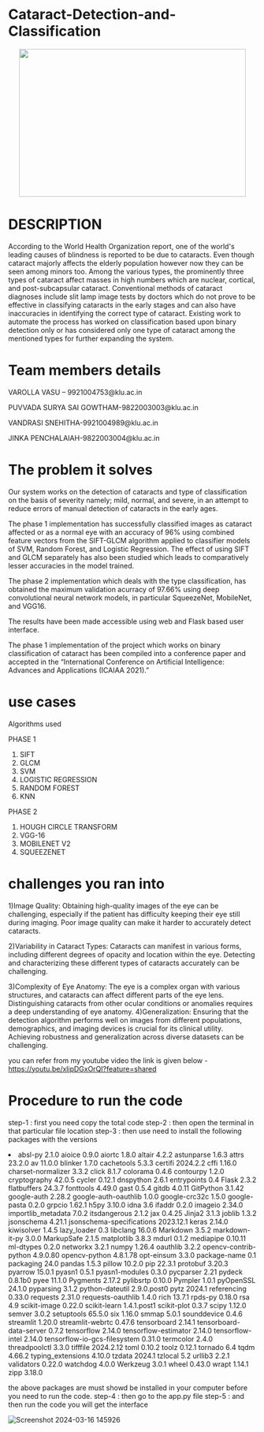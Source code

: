 # Cataract-Detection-and-Classification

<p align="center">
  <img width="460" height="300" src="https://user-images.githubusercontent.com/48744487/119628159-77a2e480-be2a-11eb-8557-eb8186d6fe04.png">
</p>


# DESCRIPTION
According to the World Health Organization report, one of the world's leading causes of blindness is reported to be due to cataracts. Even though cataract majorly affects the elderly population however now they can be seen among minors too. Among the various types, the prominently three types of cataract affect masses in high numbers which are nuclear, cortical, and post-subcapsular cataract. Conventional methods of cataract diagnoses include slit lamp image tests by doctors which do not prove to be effective in classifying cataracts in the early stages and can also have inaccuracies in identifying the correct type of cataract. Existing work to automate the process has worked on classification based upon binary detection only or has considered only one type of cataract among the mentioned types for further expanding the system.

# Team members details
  
<p>VAROLLA VASU – 9921004753@klu.ac.in</p>
<p>PUVVADA SURYA SAI GOWTHAM-9822003003@klu.ac.in</p>
<p>VANDRASI SNEHITHA-9921004989@klu.ac.in</p>
<p>JINKA PENCHALAIAH-9822003004@klu.ac.in</p>

# The problem it solves
Our system works on the detection of cataracts and type of classification on the basis of severity namely; mild, normal, and severe, in an attempt to reduce errors of manual detection of cataracts in the early ages.

The phase 1 implementation has successfully classified images as cataract affected or as a normal eye with an accuracy of 96% using combined feature vectors from the SIFT-GLCM algorithm applied to classifier models of SVM, Random Forest, and Logistic Regression. The effect of using SIFT and GLCM separately has also been studied which leads to comparatively lesser accuracies in the model trained. 

The phase 2 implementation which deals with the type classification, has obtained the maximum validation acurracy of 97.66% using deep convolutional neural network models, in particular SqueezeNet, MobileNet, and VGG16.

The results have been made accessible using web and Flask based user interface.

The phase 1 implementation of the project which works on binary classification of cataract has been compiled into a conference paper and accepted in the “International Conference on Artificial Intelligence: Advances and Applications (ICAIAA 2021).”

# use cases
Algorithms used

PHASE 1

1. SIFT 
2. GLCM
3. SVM
4. LOGISTIC REGRESSION
5. RANDOM FOREST
6. KNN

PHASE 2
1. HOUGH CIRCLE TRANSFORM
2. VGG-16
3. MOBILENET V2
4. SQUEEZENET
# challenges you ran into
1)Image Quality: Obtaining high-quality images of the eye can be challenging, especially if the patient has difficulty keeping their eye still during imaging. Poor image quality can make it harder to accurately detect cataracts.

2)Variability in Cataract Types: Cataracts can manifest in various forms, including different degrees of opacity and location within the eye. Detecting and characterizing these different types of cataracts accurately can be challenging.


3)Complexity of Eye Anatomy: The eye is a complex organ with various structures, and cataracts can affect different parts of the eye lens. Distinguishing cataracts from other ocular conditions or anomalies requires a deep understanding of eye anatomy.
4)Generalization: Ensuring that the detection algorithm performs well on images from different populations, demographics, and imaging devices is crucial for its clinical utility. Achieving robustness and generalization across diverse datasets can be challenging.


you can refer from my youtube video the link is given below 
-https://youtu.be/xlipDGxOrQI?feature=shared

# Procedure to run the code 
step-1 : first you need copy the total code
step-2 : then open the terminal in that particular file location
step-3 : then use need to install the following packages with the versions
<li>
absl-py                      2.1.0
aioice                       0.9.0
aiortc                       1.8.0
altair                       4.2.2
astunparse                   1.6.3
attrs                        23.2.0
av                           11.0.0
blinker                      1.7.0
cachetools                   5.3.3
certifi                      2024.2.2
cffi                         1.16.0
charset-normalizer           3.3.2
click                        8.1.7
colorama                     0.4.6
contourpy                    1.2.0
cryptography                 42.0.5
cycler                       0.12.1
dnspython                    2.6.1
entrypoints                  0.4
Flask                        2.3.2
flatbuffers                  24.3.7
fonttools                    4.49.0
gast                         0.5.4
gitdb                        4.0.11
GitPython                    3.1.42
google-auth                  2.28.2
google-auth-oauthlib         1.0.0
google-crc32c                1.5.0
google-pasta                 0.2.0
grpcio                       1.62.1
h5py                         3.10.0
idna                         3.6
ifaddr                       0.2.0
imageio                      2.34.0
importlib_metadata           7.0.2
itsdangerous                 2.1.2
jax                          0.4.25
Jinja2                       3.1.3
joblib                       1.3.2
jsonschema                   4.21.1
jsonschema-specifications    2023.12.1
keras                        2.14.0
kiwisolver                   1.4.5
lazy_loader                  0.3
libclang                     16.0.6
Markdown                     3.5.2
markdown-it-py               3.0.0
MarkupSafe                   2.1.5
matplotlib                   3.8.3
mdurl                        0.1.2
mediapipe                    0.10.11
ml-dtypes                    0.2.0
networkx                     3.2.1
numpy                        1.26.4
oauthlib                     3.2.2
opencv-contrib-python        4.9.0.80
opencv-python                4.8.1.78
opt-einsum                   3.3.0
package-name                 0.1
packaging                    24.0
pandas                       1.5.3
pillow                       10.2.0
pip                          22.3.1
protobuf                     3.20.3
pyarrow                      15.0.1
pyasn1                       0.5.1
pyasn1-modules               0.3.0
pycparser                    2.21
pydeck                       0.8.1b0
pyee                         11.1.0
Pygments                     2.17.2
pylibsrtp                    0.10.0
Pympler                      1.0.1
pyOpenSSL                    24.1.0
pyparsing                    3.1.2
python-dateutil              2.9.0.post0
pytz                         2024.1
referencing                  0.33.0
requests                     2.31.0
requests-oauthlib            1.4.0
rich                         13.7.1
rpds-py                      0.18.0
rsa                          4.9
scikit-image                 0.22.0
scikit-learn                 1.4.1.post1
scikit-plot                  0.3.7
scipy                        1.12.0
semver                       3.0.2
setuptools                   65.5.0
six                          1.16.0
smmap                        5.0.1
sounddevice                  0.4.6
streamlit                    1.20.0
streamlit-webrtc             0.47.6
tensorboard                  2.14.1
tensorboard-data-server      0.7.2
tensorflow                   2.14.0
tensorflow-estimator         2.14.0
tensorflow-intel             2.14.0
tensorflow-io-gcs-filesystem 0.31.0
termcolor                    2.4.0
threadpoolctl                3.3.0
tifffile                     2024.2.12
toml                         0.10.2
toolz                        0.12.1
tornado                      6.4
tqdm                         4.66.2
typing_extensions            4.10.0
tzdata                       2024.1
tzlocal                      5.2
urllib3                      2.2.1
validators                   0.22.0
watchdog                     4.0.0
Werkzeug                     3.0.1
wheel                        0.43.0
wrapt                        1.14.1
zipp                         3.18.0
</li>

the above packages are must showd be installed in your computer before you need to run the code.
step-4  : then go to the app.py file
step-5 : and then run the code you will get the interface

![Screenshot 2024-03-16 145926](https://github.com/vasu111222/Cataract-Detection-and-Classification/assets/136715738/93be02dd-5350-4a45-947e-b24a299fe5fb)



